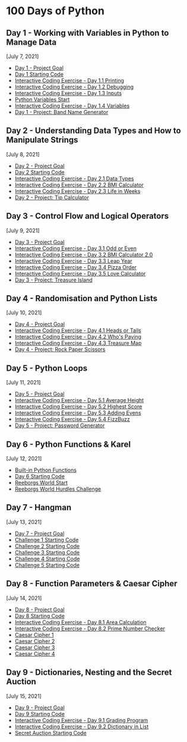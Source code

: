 # 100 Days of Python

## Day 1 - Working with Variables in Python to Manage Data
[July 7, 2021]

* [Day 1 - Project Goal](https://band-name-generator-end.appbrewery.repl.run)
* [Day 1 Starting Code](https://replit.com/@asamanta237/day-1-printing-start)
* [Interactive Coding Exercise - Day 1.1 Printing](https://replit.com/@asamanta237/day-1-1-exercise)
* [Interactive Coding Exercise - Day 1.2 Debugging](https://replit.com/@asamanta237/day-1-2-exercise)
* [Interactive Coding Exercise - Day 1.3 Inputs](https://replit.com/@asamanta237/day-1-3-exercise)
* [Python Variables Start](https://replit.com/@asamanta237/day-1-variables-start)
* [Interactive Coding Exercise - Day 1.4 Variables](https://replit.com/@asamanta237/day-1-4-exercise)
* [Day 1 - Project: Band Name Generator](https://replit.com/@asamanta237/band-name-generator#main.py)


## Day 2 - Understanding Data Types and How to Manipulate Strings
[July 8, 2021]

* [Day 2 - Project Goal](https://tip-calculator-end.appbrewery.repl.run)
* [Day 2 Starting Code](https://replit.com/@asamanta237/day-2-start)
* [Interactive Coding Exercise - Day 2.1 Data Types](https://replit.com/@asamanta237/day-2-1-exercise)
* [Interactive Coding Exercise - Day 2.2 BMI Calculator](https://replit.com/@asamanta237/day-2-2-exercise)
* [Interactive Coding Exercise - Day 2.3 Life in Weeks](https://replit.com/@asamanta237/day-2-3-exercise)
* [Day 2 - Project: Tip Calculator](https://replit.com/@asamanta237/tip-calculator#main.py)


## Day 3 - Control Flow and Logical Operators
[July 9, 2021]

* [Day 3 - Project Goal](https://treasure-island-end.appbrewery.repl.run)
* [Interactive Coding Exercise - Day 3.1 Odd or Even](https://replit.com/@asamanta237/day-3-1-exercise)
* [Interactive Coding Exercise - Day 3.2 BMI Calculator 2.0](https://replit.com/@asamanta237/day-3-2-exercise)
* [Interactive Coding Exercise - Day 3.3 Leap Year](https://replit.com/@asamanta237/day-3-3-exercise)
* [Interactive Coding Exercise - Day 3.4 Pizza Order](https://replit.com/@asamanta237/day-3-4-exercise)
* [Interactive Coding Exercise - Day 3.5 Love Calculator](https://replit.com/@asamanta237/day-3-5-exercise)
* [Day 3 - Project: Treasure Island](https://replit.com/@asamanta237/treasure-island)

## Day 4 - Randomisation and Python Lists
[July 10, 2021]

* [Day 4 - Project Goal](https://rock-paper-scissors-end.appbrewery.repl.run)
* [Interactive Coding Exercise - Day 4.1 Heads or Tails](https://replit.com/@asamanta237/day-4-1-exercise)
* [Interactive Coding Exercise - Day 4.2 Who's Paying](https://replit.com/@asamanta237/day-4-2-exercise)
* [Interactive Coding Exercise - Day 4.3 Treasure Map](https://replit.com/@asamanta237/day-4-3-exercise)
* [Day 4 - Project: Rock Paper Scissors](https://replit.com/@asamanta237/rock-paper-scissors)

## Day 5 - Python Loops
[July 11, 2021]

* [Day 5 - Project Goal](https://password-generator-end.appbrewery.repl.run)
* [Interactive Coding Exercise - Day 5.1 Average Height](https://replit.com/@asamanta237/day-5-1-exercise)
* [Interactive Coding Exercise - Day 5.2 Highest Score](https://replit.com/@asamanta237/day-5-2-exercise)
* [Interactive Coding Exercise - Day 5.3 Adding Evens](https://replit.com/@asamanta237/day-5-3-exercise)
* [Interactive Coding Exercise - Day 5.4 FizzBuzz](https://replit.com/@asamanta237/day-5-4-exercise)
* [Day 5 - Project: Password Generator](https://replit.com/@asamanta237/password-generator)

## Day 6 - Python Functions & Karel
[July 12, 2021]

* [Built-in Python Functions](https://docs.python.org/3/library/functions.html)
* [Day 6 Starting Code](https://replit.com/@asamanta237/day-6-start)
* [Reeborgs World Start](https://reeborg.ca/reeborg.html?lang=en&mode=python&menu=worlds%2Fmenus%2Freeborg_intro_en.json&name=Alone&url=worlds%2Ftutorial_en%2Falone.json)
* [Reeborgs World Hurdles Challenge](https://reeborg.ca/reeborg.html?lang=en&mode=python&menu=worlds%2Fmenus%2Freeborg_intro_en.json&name=Hurdle%201&url=worlds%2Ftutorial_en%2Fhurdle1.json)

## Day 7 - Hangman
[July 13, 2021]

* [Day 7 - Project Goal](https://Day-7-Hangman-Final.appbrewery.repl.run)
* [Challenge 1 Starting Code](https://replit.com/@asamanta237/Day-7-Hangman-1-Start#main.py)
* [Challenge 2 Starting Code](https://replit.com/@asamanta237/Day-7-Hangman-2-Start#main.py)
* [Challenge 3 Starting Code](https://replit.com/@asamanta237/Day-7-Hangman-3-Start#main.py)
* [Challenge 4 Starting Code](https://replit.com/@asamanta237/Day-7-Hangman-4-Start#main.py)
* [Challenge 5 Starting Code](https://replit.com/@asamanta237/Day-7-Hangman-5-Start#main.py)

## Day 8 - Function Parameters & Caesar Cipher
[July 14, 2021]

* [Day 8 - Project Goal](https://repl.it/@appbrewery/caesar-cipher-completed)
* [Day 8 Starting Code](https://replit.com/@asamanta237/day-8-start#main.py)
* [Interactive Coding Exercise - Day 8.1 Area Calculation](https://replit.com/@asamanta237/day-8-1-exercise#main.py)
* [Interactive Coding Exercise - Day 8.2 Prime Number Checker](https://replit.com/@asamanta237/day-8-2-exercise#main.py)
* [Caesar Cipher 1](https://replit.com/@asamanta237/caesar-cipher-1-start#main.py)
* [Caesar Cipher 2](https://replit.com/@asamanta237/caesar-cipher-2-start#main.py)
* [Caesar Cipher 3](https://replit.com/@asamanta237/caesar-cipher-3-start#main.py)
* [Caesar Cipher 4](https://replit.com/@asamanta237/caesar-cipher-4-start#main.py)

## Day 9 - Dictionaries, Nesting and the Secret Auction
[July 15, 2021]

* [Day 9 - Project Goal](https://blind-auction-completed.appbrewery.repl.run)
* [Day 9 Starting Code](https://replit.com/@asamanta237/day-9-start#main.py)
* [Interactive Coding Exercise - Day 9.1 Grading Program](https://replit.com/@asamanta237/day-9-1-exercise#main.py)
* [Interactive Coding Exercise - Day 9.2 Dictionary in List](https://replit.com/@asamanta237/day-9-2-exercise#main.py)
* [Secret Auction Starting Code](https://replit.com/@asamanta237/blind-auction-start#main.py)